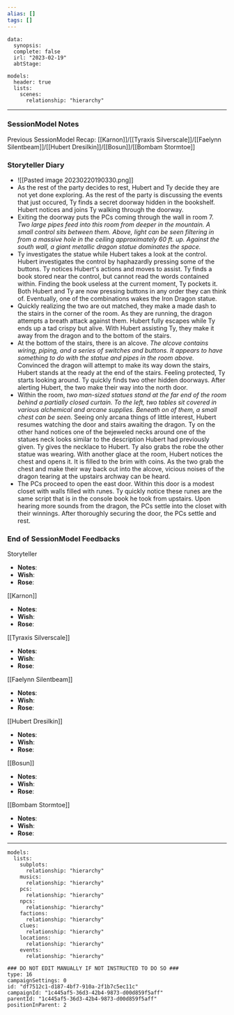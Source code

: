```yaml
---
alias: []
tags: []
---
```

```RpgManagerData
data: 
  synopsis: 
  complete: false
  irl: "2023-02-19"
  abtStage: 
```
```RpgManager
models: 
  header: true
  lists: 
    scenes: 
      relationship: "hierarchy"
```
---
### SessionModel Notes

Previous SessionModel Recap: [[Karnon]]/[[Tyraxis Silverscale]]/[[Faelynn Silentbeam]]/[[Hubert Dresilkin]]/[[Bosun]]/[[Bombam Stormtoe]]

### Storyteller Diary
- ![[Pasted image 20230220190330.png]]
- As the rest of the party decides to rest, Hubert and Ty decide they are not yet done exploring. As the rest of the party is discussing the events that just occured, Ty finds a secret doorway hidden in the bookshelf. Hubert notices and joins Ty walking through the doorway.
- Exiting the doorway puts the PCs coming through the wall in room 7. *Two large pipes feed into this room from deeper in the mountain. A small control sits between them. Above, light can be seen filtering in from a massive hole in the ceiling approximately 60 ft. up. Against the south wall, a giant metallic dragon statue dominates the space.*
- Ty investigates the statue while Hubert takes a look at the control. Hubert investigates the control by haphazardly pressing some of the buttons. Ty notices Hubert's actions and moves to assist. Ty finds a book stored near the control, but cannot read the words contained within. Finding the book useless at the current moment, Ty pockets it. Both Hubert and Ty are now pressing buttons in any order they can think of. Eventually, one of the combinations wakes the Iron Dragon statue.
- Quickly realizing the two are out matched, they make a made dash to the stairs in the corner of the room. As they are running, the dragon attempts a breath attack against them. Hubert fully escapes while Ty ends up a tad crispy but alive. With Hubert assisting Ty, they make it away from the dragon and to the bottom of the stairs.
- At the bottom of the stairs, there is an alcove. *The alcove contains wiring, piping, and a series of switches and buttons. It appears to have something to do with the statue and pipes in the room above.* Convinced the dragon will attempt to make its way down the stairs, Hubert stands at the ready at the end of the stairs. Feeling protected, Ty starts looking around. Ty quickly finds two other hidden doorways. After alerting Hubert, the two make their way into the north door.
- Within the room, *two man-sized statues stand at the far end of the room behind a partially closed curtain. To the left, two tables sit covered in various alchemical and arcane supplies. Beneath on of them, a small chest can be seen.* Seeing only arcana things of little interest, Hubert resumes watching the door and stairs awaiting the dragon. Ty on the other hand notices one of the bejeweled necks around one of the statues neck looks similar to the description Hubert had previously given. Ty gives the necklace to Hubert. Ty also grabs the robe the other statue was wearing. With another glace at the room, Hubert notices the chest and opens it. It is filled to the brim with coins. As the two grab the chest and make their way back out into the alcove, vicious noises of the dragon tearing at the upstairs archway can be heard.
- The PCs proceed to open the east door. Within this door is a modest closet with walls filled with runes. Ty quickly notice these runes are the same script that is in the console book he took from upstairs. Upon hearing more sounds from the dragon, the PCs settle into the closet with their winnings. After thoroughly securing the door, the PCs settle and rest.
### End of SessionModel Feedbacks
Storyteller
- **Notes**: 
- **Wish**: 
- **Rose**: 

[[Karnon]]
- **Notes**: 
- **Wish**: 
- **Rose**: 

[[Tyraxis Silverscale]]
- **Notes**: 
- **Wish**: 
- **Rose**: 

[[Faelynn Silentbeam]]
- **Notes**: 
- **Wish**: 
- **Rose**: 

[[Hubert Dresilkin]]
- **Notes**: 
- **Wish**: 
- **Rose**: 

[[Bosun]]
- **Notes**: 
- **Wish**: 
- **Rose**: 

[[Bombam Stormtoe]]
- **Notes**: 
- **Wish**: 
- **Rose**: 

---
```RpgManager
models: 
  lists: 
    subplots: 
      relationship: "hierarchy"
    musics: 
      relationship: "hierarchy"
    pcs: 
      relationship: "hierarchy"
    npcs: 
      relationship: "hierarchy"
    factions: 
      relationship: "hierarchy"
    clues: 
      relationship: "hierarchy"
    locations: 
      relationship: "hierarchy"
    events: 
      relationship: "hierarchy"
```
```RpgManagerID
### DO NOT EDIT MANUALLY IF NOT INSTRUCTED TO DO SO ###
type: 16
campaignSettings: 0
id: "df7512c1-d187-4bf7-910a-2f1b7c5ec11c"
campaignId: "1c445af5-36d3-42b4-9873-d00d859f5aff"
parentId: "1c445af5-36d3-42b4-9873-d00d859f5aff"
positionInParent: 2
```
